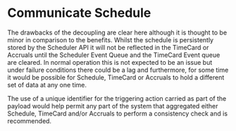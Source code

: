 # Communicate Schedule


The drawbacks of the decoupling are clear here although it is thought to be minor in comparison to the benefits. Whilst the schedule is persistently stored by the Scheduler API it will not be reflected in the TimeCard or Accruals until the Scheduler Event Queue and the TimeCard Event queue are cleared. In normal operation this is not expected to be an issue but under failure conditions there could be a lag and furthermore, for some time it would be possible for Schedule, TimeCard or Accruals to hold a different set of data at any one time. 

The use of a unique identifier for the triggering action carried as part of the payload would help permit any part of the system that aggregated either Schedule, TimeCard and/or Accruals to perform a consistency check and is recommended.